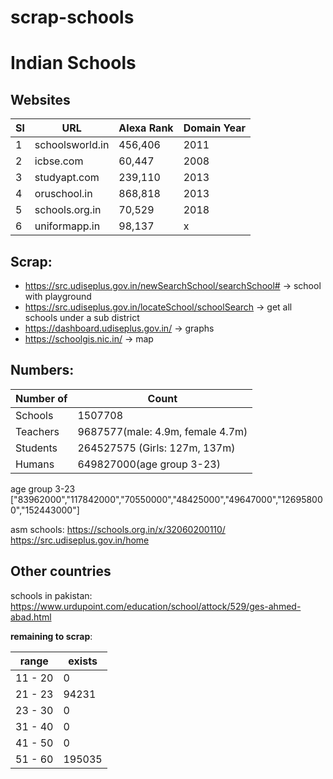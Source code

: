 # scrap-schools

# Indian Schools

## Websites

Sl | URL | Alexa Rank | Domain Year
--- | --- | --- | ---
1 | schoolsworld.in | 456,406 | 2011
2 | icbse.com | 60,447 | 2008
3 | studyapt.com | 239,110 | 2013
4 | oruschool.in | 868,818 | 2013
5 | schools.org.in | 70,529 | 2018
6 | uniformapp.in | 98,137 | x


## Scrap: 

+ https://src.udiseplus.gov.in/newSearchSchool/searchSchool# -> school with playground
+ https://src.udiseplus.gov.in/locateSchool/schoolSearch -> get all schools under a sub district
+ https://dashboard.udiseplus.gov.in/ -> graphs
+ https://schoolgis.nic.in/ -> map

## Numbers:

Number of | Count
--- | ---
Schools | 1507708
Teachers | 9687577(male: 4.9m, female 4.7m)
Students | 264527575 (Girls: 127m, 137m)
Humans | 649827000(age group 3-23)

age group 3-23
["83962000","117842000","70550000","48425000","49647000","126958000","152443000"]

asm schools: https://schools.org.in/x/32060200110/
https://src.udiseplus.gov.in/home

## Other countries

schools in pakistan: https://www.urdupoint.com/education/school/attock/529/ges-ahmed-abad.html

**remaining to scrap**: 

range | exists
-- | --
11 - 20 | 0
21 - 23 | 94231 
23 - 30 | 0 
31 - 40 | 0 
41 - 50 | 0 
51 - 60 | 195035 
